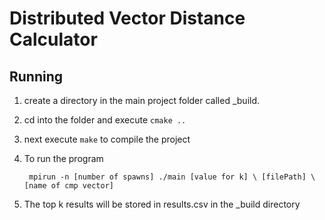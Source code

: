 Distributed Vector Distance Calculator
======================================


Running
-------

1. create a directory in the main project folder called _build.

2. cd into the folder and execute ` cmake .. `

3. next execute ` make ` to compile the project

4. To run the program

        mpirun -n [number of spawns] ./main [value for k] \ [filePath] \ [name of cmp vector]

5. The top k results will be stored in results.csv in the _build directory